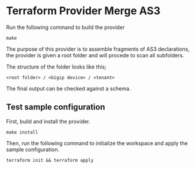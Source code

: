 # Terraform Provider Merge AS3

Run the following command to build the provider

```shell
make
```

The purpose of this provider is to assemble fragments of AS3 declarations, the provider is given a root folder and will procede to scan all subfolders.

The structure of the folder looks like this;

```
<root folder> / <bigip device> / <tenant>
```

The final output can be checked against a schema.

## Test sample configuration

First, build and install the provider.

```shell
make install
```

Then, run the following command to initialize the workspace and apply the sample configuration.

```shell
terraform init && terraform apply
```
